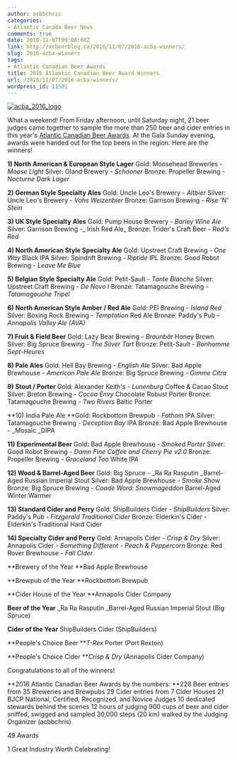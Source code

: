 ```yaml
---
author: acbbchris
categories:
- Atlantic Canada Beer News
comments: true
date: 2016-11-07T09:00:08Z
link: http://acbeerblog.ca/2016/11/07/2016-acba-winners/
slug: 2016-acba-winners
tags:
- Atlantic Canadian Beer Awards
title: 2016 Atlantic Canadian Beer Award Winners
url: /2016/11/07/2016-acba-winners/
wordpress_id: 11501
---
```


[![acba_2016_logo](http://acbeerblog.ca/wp-content/uploads/2016/11/acba_2016_logo.jpg)](http://acbeerblog.ca/wp-content/uploads/2016/11/acba_2016_logo.jpg)



What a weekend! From Friday afternoon, until Saturday night, 21 beer judges came together to sample the more than 250 beer and cider entries in this year's [Atlantic Canadian Beer Awards](https://www.facebook.com/BeerAwardsAtlantic/). At the Gala Sunday evening, awards were handed out for the top beers in the region. Here are the winners!

**1) North American & European Style Lager**
Gold: Moosehead Breweries - _Moose Light_
Silver: Oland Brewery - _Schooner_
Bronze: Propeller Brewing - _Nocturne Dark Lager_

**2) German Style Specialty Ales**
Gold: Uncle Leo's Brewery - _Altbier_
Silver: Uncle Leo's Brewery - _Vohs Weizenbier_
Bronze: Garrison Brewing - _Rise 'N' Stein_

**3) UK Style Specialty Ales**
Gold: Pump House Brewery - _Barley Wine Ale_
Silver: Garrison Brewing -_ Irish Red Ale_
Bronze: Trider's Craft Beer - _Rod's Red_

**4) North American Style Specialty Ale**
Gold: Upstreet Craft Brewing - _One Way_ Black IPA
Silver: Spindrift Brewing - _Riptide_ IPL
Bronze: Good Robot Brewing - _Leave Me Blue_

**5) Belgian Style Specialty Ale**
Gold: Petit-Sault - _Tante Blanche_
Silver: Upstreet Craft Brewing - _De Novo I_
Bronze: Tatamagouche Brewing - _Tatamagouche Tripel_

**6) North American Style Amber / Red Ale**
Gold: PEI Brewing - _Island Red_
Silver: Boxing Rock Brewing - _Temptation_ Red Ale
Bronze: Paddy's Pub - _Annapolis Valley Ale (AVA)_

**7) Fruit & Field Beer**
Gold: Lazy Bear Brewing - _Braunbär_ Honey Brown
Silver: Big Spruce Brewing - _The Silver Tart_
Bronze: Petit-Sault - _Bonhomme Sept-Heures_

**8) Pale Ales**
Gold: Hell Bay Brewing - _English Ale_
Silver: Bad Apple Brewhouse - _American Pale Ale_
Bronze: Big Spruce Brewing - _Gimme Citra_

**9) Stout / Porter**
Gold: Alexander Keith's - _Lunenburg_ Coffee & Cacao Stout
Silver: Breton Brewing - _Cocoa Envy_ Chocolate Robust Porter
Bronze: Tatamagouche Brewing - _Two Rivers_ Baltic Porter

**10) India Pale Ale
**Gold: Rockbottom Brewpub - _Fathom_ IPA
Silver: Tatamagouche Brewing - _Deception Bay_ IPA
Bronze: Bad Apple Brewhouse - _Mosaic _DIPA

**11) Experimental Beer**
Gold: Bad Apple Brewhouse -  _Smoked Porter_
Silver: Good Robot Brewing - _Damn Fine Coffee and Cherry Pie v2.0_
Bronze: Propeller Brewing - _Graceland Too_ White IPA

**12) Wood & Barrel-Aged Beer**
Gold: Big Spruce - _Ra Ra Rasputin _Barrel-Aged Russian Imperial Stout
Silver: Bad Apple Brewhouse - _Smoke Show_
Bronze: Big Spruce Brewing - _Coade Word: Snowmageddon_ Barrel-Aged Winter Warmer

**13) Standard Cider and Perry**
Gold: ShipBuilders Cider - _ShipBuilders_
Silver: Paddy's Pub - _Fitzgerald Traditional Cider_
Bronze: Elderkin's Cider - Elderkin's Traditional Hard Cider

**14) Specialty Cider and Perry**
Gold: Annapolis Cider - _Crisp & Dry_
Silver: Annapolis Cider - _Something Different - Peach & Peppercorn_
Bronze: Red Rover Brewhouse - _Fall Cider_

**Brewery of the Year
**Bad Apple Brewhouse

**Brewpub of the Year
**Rockbottom Brewpub

**Cider House of the Year
**Annapolis Cider Company

**Beer of the Year**
_Ra Ra Rasputin _Barrel-Aged Russian Imperial Stout (Big Spruce)

**Cider of the Year**
ShipBuilders Cider (ShipBuilders)

**People's Choice Beer
**_T-Rex_ Porter (Port Rexton)

**People's Choice Cider
**_Crisp & Dry_ (Annapolis Cider Company)

Congratulations to all of the winners!

**2016 Atlantic Canadian Beer Awards by the numbers:
**228 Beer entries from 35 Breweries and Brewpubs
29 Cider entries from 7 Cider Houses
21 BJCP National, Certified, Recognized, and Novice Judges
10 dedicated stewards behind the scenes
12 hours of judging
900 cups of beer and cider sniffed, swigged and sampled
30,000 steps (20 km) walked by the Judging Organizer (acbbchris)

49 Awards

1 Great Industry Worth Celebrating!
